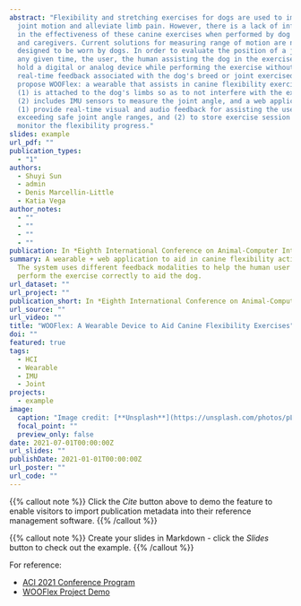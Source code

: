 ```yaml
---
abstract: "Flexibility and stretching exercises for dogs are used to improve
  joint motion and alleviate limb pain. However, there is a lack of information
  in the effectiveness of these canine exercises when performed by dog owners
  and caregivers. Current solutions for measuring range of motion are not
  designed to be worn by dogs. In order to evaluate the position of a joint at
  any given time, the user, the human assisting the dog in the exercises, must
  hold a digital or analog device while performing the exercise without
  real-time feedback associated with the dog's breed or joint exercised. We
  propose WOOFlex: a wearable that assists in canine flexibility exercises that
  (1) is attached to the dog's limbs so as to not interfere with the exercise,
  (2) includes IMU sensors to measure the joint angle, and a web application to
  (1) provide real-time visual and audio feedback for assisting the user in not
  exceeding safe joint angle ranges, and (2) to store exercise session data to
  monitor the flexibility progress."
slides: example
url_pdf: ""
publication_types:
  - "1"
authors:
  - Shuyi Sun
  - admin
  - Denis Marcellin-Little
  - Katia Vega
author_notes:
  - ""
  - ""
  - ""
  - ""
publication: In *Eighth International Conference on Animal-Computer Interaction — ACI 2021*
summary: A wearable + web application to aid in canine flexibility activities.
  The system uses different feedback modalities to help the human user to
  perform the exercise correctly to aid the dog.
url_dataset: ""
url_project: ""
publication_short: In *Eighth International Conference on Animal-Computer Interaction*
url_source: ""
url_video: ""
title: "WOOFlex: A Wearable Device to Aid Canine Flexibility Exercises"
doi: ""
featured: true
tags:
  - HCI
  - Wearable
  - IMU
  - Joint
projects:
  - example
image:
  caption: "Image credit: [**Unsplash**](https://unsplash.com/photos/pLCdAaMFLTE)"
  focal_point: ""
  preview_only: false
date: 2021-07-01T00:00:00Z
url_slides: ""
publishDate: 2021-01-01T00:00:00Z
url_poster: ""
url_code: ""
---
```


{{% callout note %}}
Click the *Cite* button above to demo the feature to enable visitors to import publication metadata into their reference management software.
{{% /callout %}}

{{% callout note %}}
Create your slides in Markdown - click the *Slides* button to check out the example.
{{% /callout %}}

For reference:
- [ACI 2021 Conference Program](https://www.aciconf.org/conference-program)
- [WOOFlex Project Demo](https://www.youtube.com/watch?v=iUYcwSncXDs)
